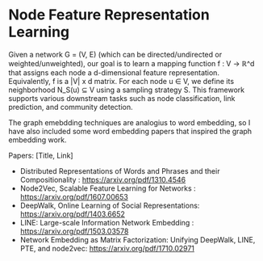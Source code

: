 # Node Feature Representation Learning

Given a network G = (V, E) (which can be directed/undirected or weighted/unweighted), our goal is to learn a mapping function f : V -> ℝ^d that assigns each node a d-dimensional feature representation. Equivalently, f is a |V| x d matrix. For each node u ∈ V, we define its neighborhood N_S(u) ⊆ V using a sampling strategy S. This framework supports various downstream tasks such as node classification, link prediction, and community detection.

The graph emebdding techniques are analogius to word embedding, so I have also included some word embedding papers that inspired the graph embedding work.

Papers: [Title, Link]

- Distributed Representations of Words and Phrases and their Compositionality : https://arxiv.org/pdf/1310.4546
- Node2Vec, Scalable Feature Learning for Networks : https://arxiv.org/pdf/1607.00653
- DeepWalk, Online Learning of Social Representations: https://arxiv.org/pdf/1403.6652
- LINE: Large-scale Information Network Embedding : https://arxiv.org/pdf/1503.03578
- Network Embedding as Matrix Factorization: Unifying DeepWalk, LINE, PTE, and node2vec: https://arxiv.org/pdf/1710.02971